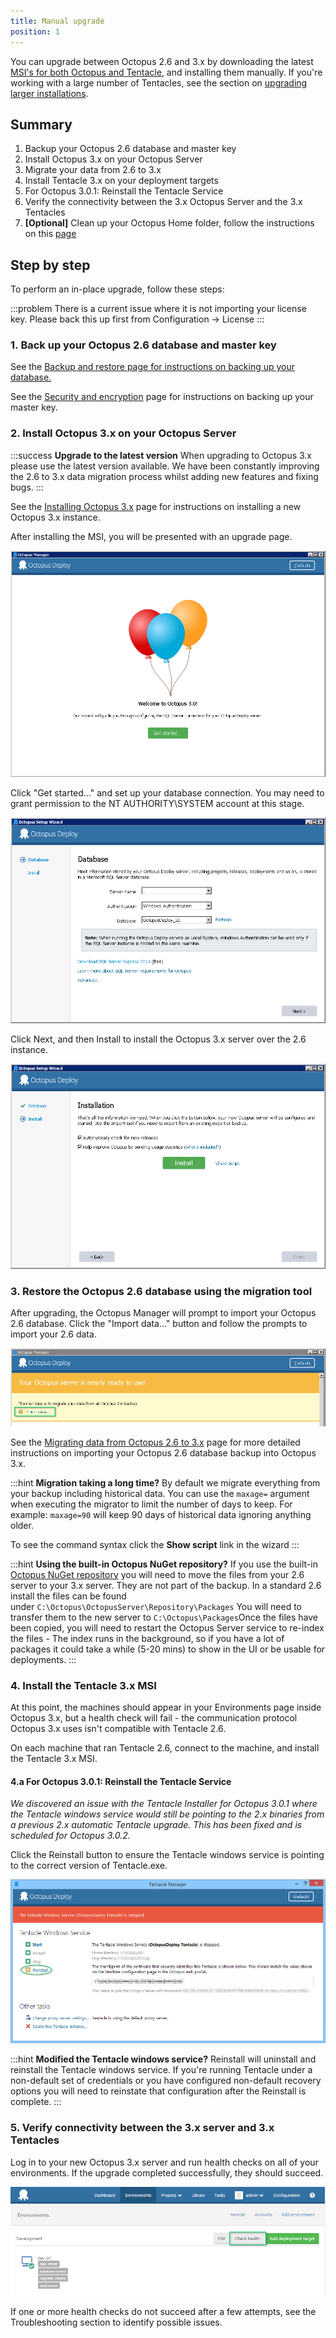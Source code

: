 ```yaml
---
title: Manual upgrade
position: 1
---
```



You can upgrade between Octopus 2.6 and 3.x by downloading the latest [MSI's for both Octopus and Tentacle](https://octopusdeploy.com/download), and installing them manually. If you're working with a large number of Tentacles, see the section on [upgrading larger installations](/docs/home/administration/upgrading/upgrading-from-octopus-2.6.md).

## Summary

1. Backup your Octopus 2.6 database and master key
2. Install Octopus 3.x on your Octopus Server
3. Migrate your data from 2.6 to 3.x
4. Install Tentacle 3.x on your deployment targets
 1. For Octopus 3.0.1: Reinstall the Tentacle Service
5. Verify the connectivity between the 3.x Octopus Server and the 3.x Tentacles
6. **[Optional]** Clean up your Octopus Home folder, follow the instructions on this [page](http://docs.octopusdeploy.com/display/OD/Server+configuration+and+File+storage#ServerconfigurationandFilestorage-CleanUp)


## Step by step


To perform an in-place upgrade, follow these steps:

:::problem
There is a current issue where it is not importing your license key. Please back this up first from Configuration -> License
:::

### 1. Back up your Octopus 2.6 database and master key


See the [Backup and restore](http://docs.octopusdeploy.com/display/OD2/Backup+and+restore)[ page for instructions on backing up your database.](http://docs.octopusdeploy.com/display/OD2/Backup+and+restore)


See the [Security and encryption](http://docs.octopusdeploy.com/display/OD2/Security+and+encryption) page for instructions on backing up your master key.

### 2. Install Octopus 3.x on your Octopus Server

:::success
**Upgrade to the latest version**
When upgrading to Octopus 3.x please use the latest version available. We have been constantly improving the 2.6 to 3.x data migration process whilst adding new features and fixing bugs.
:::


See the [Installing Octopus 3.x](/docs/home/installation/installing-octopus.md) page for instructions on installing a new Octopus 3.x instance.


After installing the MSI, you will be presented with an upgrade page.


![](/docs/images/3048132/3278008.png)


Click "Get started..." and set up your database connection. You may need to grant permission to the NT AUTHORITY\SYSTEM account at this stage.


![](/docs/images/3048132/3278007.png)


Click Next, and then Install to install the Octopus 3.x server over the 2.6 instance.


![](/docs/images/3048132/3278006.png)

### 3. Restore the Octopus 2.6 database using the migration tool


After upgrading, the Octopus Manager will prompt to import your Octopus 2.6 database. Click the "Import data..." button and follow the prompts to import your 2.6 data.


![](/docs/images/3048132/3278005.png)


See the [Migrating data from Octopus 2.6 to 3.x](/docs/home/administration/upgrading/upgrading-from-octopus-2.6/migrating-data-from-octopus-2.6-to-3.x.md) page for more detailed instructions on importing your Octopus 2.6 database backup into Octopus 3.x.

:::hint
**Migration taking a long time?**
By default we migrate everything from your backup including historical data. You can use the `maxage=` argument when executing the migrator to limit the number of days to keep. For example: `maxage=90` will keep 90 days of historical data ignoring anything older.


To see the command syntax click the **Show script** link in the wizard
:::

:::hint
**Using the built-in Octopus NuGet repository?**
If you use the built-in [Octopus NuGet repository](http://docs.octopusdeploy.com/display/OD/Package+repositories) you will need to move the files from your 2.6 server to your 3.x server. They are not part of the backup.
In a standard 2.6 install the files can be found under `C:\Octopus\OctopusServer\Repository\Packages`
You will need to transfer them to the new server to `C:\Octopus\Packages`Once the files have been copied, you will need to restart the Octopus Server service to re-index the files - The index runs in the background, so if you have a lot of packages it could take a while (5-20 mins) to show in the UI or be usable for deployments.
:::

### 4. Install the Tentacle 3.x MSI


At this point, the machines should appear in your Environments page inside Octopus 3.x, but a health check will fail - the communication protocol Octopus 3.x uses isn't compatible with Tentacle 2.6.


On each machine that ran Tentacle 2.6, connect to the machine, and install the Tentacle 3.x MSI.

#### 4.a For Octopus 3.0.1: Reinstall the Tentacle Service


*We discovered an issue with the Tentacle Installer for Octopus 3.0.1 where the Tentacle windows service would still be pointing to the 2.x binaries from a previous 2.x automatic Tentacle upgrade. This has been fixed and is scheduled for Octopus 3.0.2.*


Click the Reinstall button to ensure the Tentacle windows service is pointing to the correct version of Tentacle.exe.


![](/docs/images/3048134/3278285.png)

:::hint
**Modified the Tentacle windows service?**
Reinstall will uninstall and reinstall the Tentacle windows service. If you're running Tentacle under a non-default set of credentials or you have configured non-default recovery options you will need to reinstate that configuration after the Reinstall is complete.
:::

### 5. Verify connectivity between the 3.x server and 3.x Tentacles


Log in to your new Octopus 3.x server and run health checks on all of your environments. If the upgrade completed successfully, they should succeed.


![](/docs/images/3048132/3278009.png)


If one or more health checks do not succeed after a few attempts, see the Troubleshooting section to identify possible issues.
